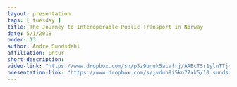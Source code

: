 ```yaml
---
layout: presentation
tags: [ tuesday ]
title: The Journey to Interoperable Public Transport in Norway
date: 5/1/2018
order: 13
author: Andre Sundsdahl
affiliation: Entur
short-description:
video-link: "https://www.dropbox.com/sh/p5z9unuk5acvfrj/AABcTSr1ylnTTjxT0ulFTgV_a/Day1/2018-05-01_Cal-ITP_Day1-13.Sundsdal.mp4"
presentation-link: "https://www.dropbox.com/s/jvduh9i5kn77xk5/10.sundsdal_calitp.pdf?dl=0"
---
```

